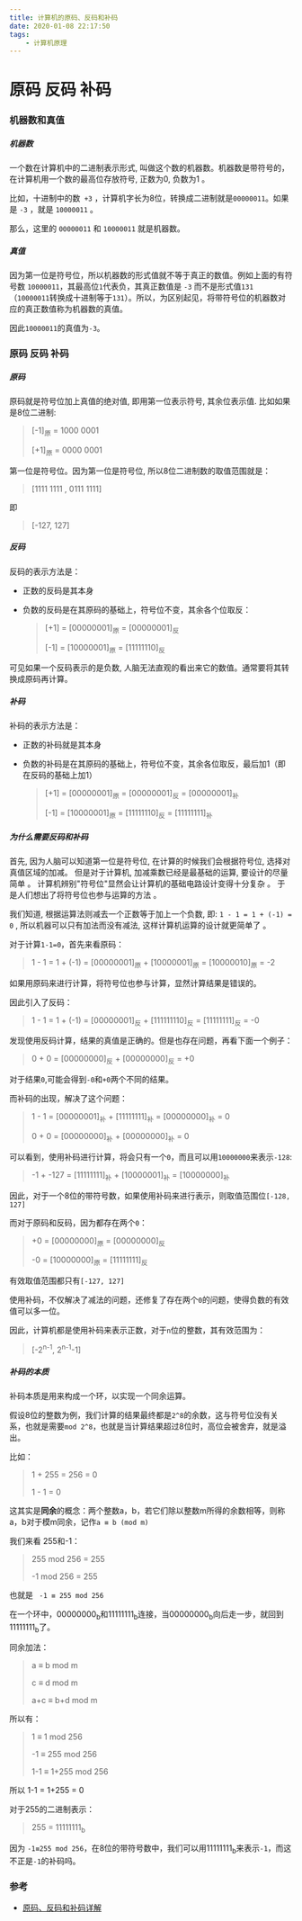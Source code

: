 ```yaml
---
title: 计算机的原码、反码和补码
date: 2020-01-08 22:17:50
tags:
    - 计算机原理
---
```


# 原码 反码 补码

### 机器数和真值

##### 机器数

 一个数在计算机中的二进制表示形式, 叫做这个数的机器数。机器数是带符号的，在计算机用一个数的最高位存放符号, 正数为0, 负数为1 。

比如，十进制中的数` +3` ，计算机字长为8位，转换成二进制就是`00000011`。如果是 `-3` ，就是 `10000011` 。

那么，这里的 `00000011` 和 `10000011` 就是机器数。

##### 真值

因为第一位是符号位，所以机器数的形式值就不等于真正的数值。例如上面的有符号数 `10000011`，其最高位`1`代表负，其真正数值是 `-3` 而不是形式值`131`（`10000011`转换成十进制等于`131`）。所以，为区别起见，将带符号位的机器数对应的真正数值称为机器数的真值。

因此`10000011`的真值为`-3`。



### 原码 反码 补码

##### 原码

原码就是符号位加上真值的绝对值, 即用第一位表示符号, 其余位表示值. 比如如果是8位二进制:

> [-1]<sub>原</sub> = 1000 0001
>
> [+1]<sub>原</sub> = 0000 0001

第一位是符号位。因为第一位是符号位, 所以8位二进制数的取值范围就是：

>  [1111 1111 , 0111 1111] 

即

> [-127, 127]



##### 反码

反码的表示方法是：

- 正数的反码是其本身

- 负数的反码是在其原码的基础上，符号位不变，其余各个位取反：

  > [+1] = [00000001]<sub>原</sub> = [00000001]<sub>反</sub>
  >
  > [-1] = [10000001]<sub>原</sub> = [11111110]<sub>反</sub>

可见如果一个反码表示的是负数, 人脑无法直观的看出来它的数值。通常要将其转换成原码再计算。



 ##### 补码

补码的表示方法是：

- 正数的补码就是其本身

- 负数的补码是在其原码的基础上，符号位不变，其余各位取反，最后加1（即在反码的基础上加1）

  >[+1] = [00000001]<sub>原</sub> = [00000001]<sub>反</sub> = [00000001]<sub>补</sub>
  >
  >[-1] = [10000001]<sub>原</sub> = [11111110]<sub>反</sub> = [11111111]<sub>补</sub>



##### 为什么需要反码和补码

 首先, 因为人脑可以知道第一位是符号位, 在计算的时候我们会根据符号位, 选择对真值区域的加减。 但是对于计算机, 加减乘数已经是最基础的运算, 要设计的尽量简单 。 计算机辨别"符号位"显然会让计算机的基础电路设计变得十分复杂 。 于是人们想出了将符号位也参与运算的方法 。

我们知道, 根据运算法则减去一个正数等于加上一个负数, 即: `1 - 1 = 1 + (-1) = 0` , 所以机器可以只有加法而没有减法, 这样计算机运算的设计就更简单了 。

对于计算`1-1=0`，首先来看原码：

> 1 - 1 = 1 + (-1) = [00000001]<sub>原</sub> + [10000001]<sub>原</sub> = [10000010]<sub>原</sub> = -2

如果用原码来进行计算，将符号位也参与计算，显然计算结果是错误的。

因此引入了反码：

> 1 - 1 = 1 + (-1) = [00000001]<sub>反</sub> + [111111110]<sub>反</sub>  = [11111111]<sub>反</sub> = -0

发现使用反码计算，结果的真值是正确的。但是也存在问题，再看下面一个例子：

> 0 + 0 = [00000000]<sub>反</sub> + [00000000]<sub>反</sub> = +0

对于结果`0`,可能会得到`-0`和`+0`两个不同的结果。

而补码的出现，解决了这个问题：

> 1 - 1 = [00000001]<sub>补</sub> + [11111111]<sub>补</sub> = [00000000]<sub>补</sub> = 0
>
> 0 + 0 = [00000000]<sub>补</sub> + [00000000]<sub>补</sub> = 0

可以看到，使用补码进行计算，将会只有一个`0`，而且可以用`10000000`来表示`-128`:

> -1 + -127 = [11111111]<sub>补</sub> + [10000001]<sub>补</sub> = [10000000]<sub>补</sub>

因此，对于一个8位的带符号数，如果使用补码来进行表示，则取值范围位`[-128, 127]`

而对于原码和反码，因为都存在两个`0`：

> +0 = [00000000]<sub>原</sub> = [00000000]<sub>反</sub>
>
> -0 = [10000000]<sub>原</sub> = [11111111]<sub>反</sub>

有效取值范围都只有`[-127, 127]`

使用补码，不仅解决了减法的问题，还修复了存在两个`0`的问题，使得负数的有效值可以多一位。

因此，计算机都是使用补码来表示正数，对于`n`位的整数，其有效范围为：

> [-2<sup>n-1</sup>, 2<sup>n-1</sup>-1]



##### 补码的本质

补码本质是用来构成一个环，以实现一个同余运算。 

假设8位的整数为例，我们计算的结果最终都是`2^8`的余数，这与符号位没有关系，也就是需要`mod 2^8`，也就是当计算结果超过8位时，高位会被舍弃，就是溢出。

比如：

> 1 + 255 = 256  = 0
>
> 1 - 1 = 0 

这其实是**同余**的概念：两个整数a，b，若它们除以整数m所得的余数相等，则称a，b对于模m同余，记作`a ≡ b (mod m)`

我们来看 255和-1：

> 255 mod 256 = 255 
>
> -1 mod 256 = 255

也就是 ` -1 ≡ 255 mod 256`

在一个环中，00000000<sub>b</sub>和11111111<sub>b</sub>连接，当00000000<sub>b</sub>向后走一步，就回到11111111<sub>b</sub>了。



同余加法：

> a ≡ b mod m
>
> c ≡ d mod m 
>
> a+c ≡ b+d mod m

所以有：

> 1 ≡ 1 mod 256
>
> -1 ≡ 255 mod 256
>
> 1-1 ≡ 1+255 mod 256

所以 1-1 = 1+255 = 0

对于255的二进制表示：

> 255 = 11111111<sub>b</sub>

因为 `-1≡255 mod 256`，在8位的带符号数中，我们可以用11111111<sub>b</sub>来表示`-1`，而这不正是`-1`的补码吗。



### 参考
- [原码、反码和补码详解](https://www.cnblogs.com/zhangziqiu/archive/2011/03/30/computercode.html)